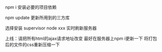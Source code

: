 
npm i                       安装必要的项目依赖


npm update                  更新所用到的三方库



选择安装
supervisor node xxx         实时刷新服务器


上线：请把所有html的ajax请求地址改变
     最好在服务器上npm i更新一下
     将打包后的文件的css重新压缩一下
